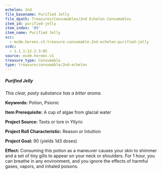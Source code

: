 ```yaml
---
echelon: 2nd
file_basename: Purified Jelly
file_dpath: Treasures/Consumables/2nd Echelon Consumables
item_id: purified-jelly
item_index: '05'
item_name: Purified Jelly
scc:
  - mcdm.heroes.v1:treasure.consumable.2nd-echelon:purified-jelly
scdc:
  - 1.1.1:12.2.3:05
source: mcdm.heroes.v1
treasure_type: Consumable
type: treasure/consumable/2nd-echelon
---
```


##### Purified Jelly

*This clear, pasty substance has a bitter aroma.*

**Keywords:** Potion, Psionic

**Item Prerequisite:** A cup of algae from glacial water

**Project Source:** Texts or lore in Yllyric

**Project Roll Characteristic:** Reason or Intuition

**Project Goal:** 90 (yields 1d3 doses)

**Effect:** Consuming this potion as a maneuver causes your skin to shimmer and a set of tiny gills to appear on your neck or shoulders. For 1 hour, you can breathe in any environment, and you ignore the effects of harmful gases, vapors, and inhaled poisons.

